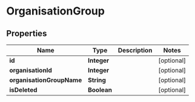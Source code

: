 

# OrganisationGroup

## Properties

Name | Type | Description | Notes
------------ | ------------- | ------------- | -------------
**id** | **Integer** |  |  [optional]
**organisationId** | **Integer** |  |  [optional]
**organisationGroupName** | **String** |  |  [optional]
**isDeleted** | **Boolean** |  |  [optional]




